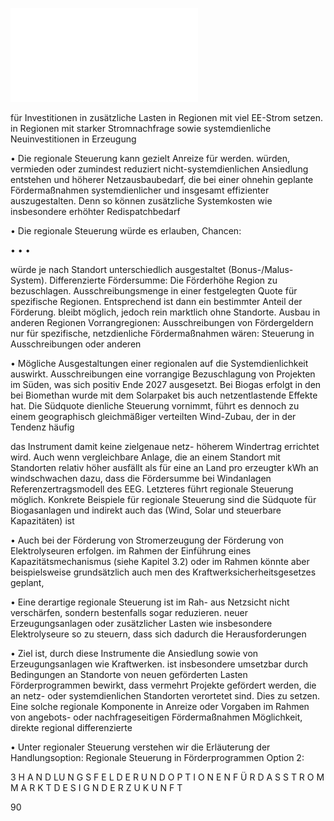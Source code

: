 ![./pages/page92.pdf](../assets/./pages/page92.pdf)




für Investitionen in zusätzliche Lasten in Regionen mit viel EE-Strom setzen.
in Regionen mit starker Stromnachfrage sowie
systemdienliche Neuinvestitionen in Erzeugung

• Die regionale Steuerung kann gezielt Anreize für
werden.
würden, vermieden oder zumindest reduziert
nicht-systemdienlichen Ansiedlung entstehen
und höherer Netzausbaubedarf, die bei einer
ohnehin geplante Fördermaßnahmen systemdienlicher und insgesamt effizienter auszugestalten. Denn so können zusätzliche Systemkosten wie insbesondere erhöhter Redispatchbedarf

• Die regionale Steuerung würde es erlauben,
Chancen:

•
•
•

würde je nach Standort unterschiedlich ausgestaltet (Bonus-/Malus-System).
Differenzierte Fördersumme: Die Förderhöhe
Region zu bezuschlagen.
Ausschreibungsmenge in einer festgelegten
Quote für spezifische Regionen. Entsprechend ist dann ein bestimmter Anteil der
Förderung.
bleibt möglich, jedoch rein marktlich ohne
Standorte. Ausbau in anderen Regionen
Vorrangregionen: Ausschreibungen von Fördergeldern nur für spezifische, netzdienliche
Fördermaßnahmen wären:
Steuerung in Ausschreibungen oder anderen

• Mögliche Ausgestaltungen einer regionalen
auf die Systemdienlichkeit auswirkt.
Ausschreibungen eine vorrangige Bezuschlagung von Projekten im Süden, was sich positiv
Ende 2027 ausgesetzt. Bei Biogas erfolgt in den
bei Biomethan wurde mit dem Solarpaket bis
auch netzentlastende Effekte hat. Die Südquote
dienliche Steuerung vornimmt, führt es dennoch zu einem geographisch gleichmäßiger verteilten Wind-Zubau, der in der Tendenz häufig

das Instrument damit keine zielgenaue netz-
höherem Windertrag errichtet wird. Auch wenn
vergleichbare Anlage, die an einem Standort mit
Standorten relativ höher ausfällt als für eine
an Land pro erzeugter kWh an windschwachen
dazu, dass die Fördersumme bei Windanlagen
Referenzertragsmodell des EEG. Letzteres führt
regionale Steuerung möglich. Konkrete Beispiele für regionale Steuerung sind die Südquote für Biogasanlagen und indirekt auch das
(Wind, Solar und steuerbare Kapazitäten) ist

• Auch bei der Förderung von Stromerzeugung
der Förderung von Elektrolyseuren erfolgen.
im Rahmen der Einführung eines Kapazitätsmechanismus (siehe Kapitel 3.2) oder im Rahmen
könnte aber beispielsweise grundsätzlich auch
men des Kraftwerksicherheitsgesetzes geplant,

• Eine derartige regionale Steuerung ist im Rah-
aus Netzsicht nicht verschärfen, sondern bestenfalls sogar reduzieren.
neuer Erzeugungsanlagen oder zusätzlicher Lasten wie insbesondere Elektrolyseure so zu steuern, dass sich dadurch die Herausforderungen

• Ziel ist, durch diese Instrumente die Ansiedlung
sowie von Erzeugungsanlagen wie Kraftwerken.
ist insbesondere umsetzbar durch Bedingungen an Standorte von neuen geförderten Lasten
Förderprogrammen bewirkt, dass vermehrt Projekte gefördert werden, die an netz- oder systemdienlichen Standorten verortetet sind. Dies
zu setzen. Eine solche regionale Komponente in
Anreize oder Vorgaben im Rahmen von angebots- oder nachfrageseitigen Fördermaßnahmen
Möglichkeit, direkte regional differenzierte

• Unter regionaler Steuerung verstehen wir die
Erläuterung der Handlungsoption:
Regionale Steuerung in Förderprogrammen
Option 2:

3 H A N D LU N G S F E L D E R U N D O P T I O N E N F Ü R D A S S T R O M M A R K T D E S I G N D E R Z U K U N F T

90
